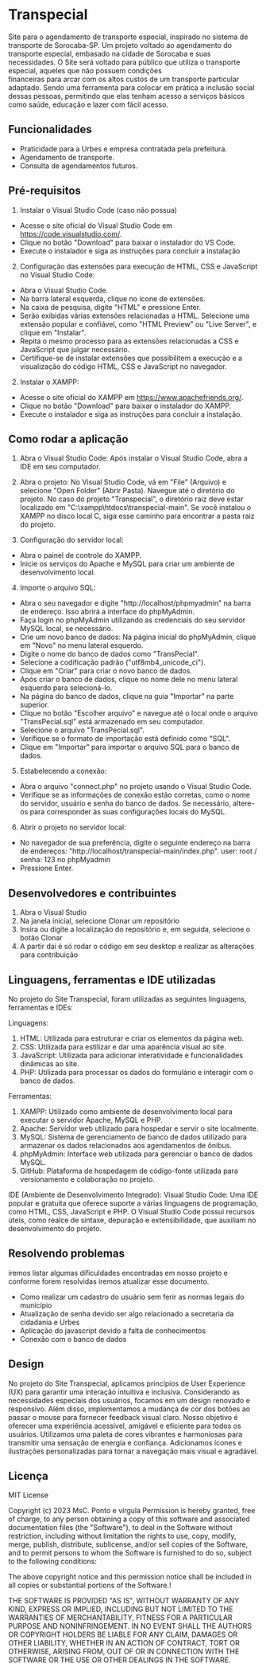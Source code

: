 # Transpecial
Site para o agendamento de transporte especial, inspirado no sistema de transporte de Sorocaba-SP.
Um projeto voltado ao agendamento do transporte especial, embasado na cidade de Sorocaba e suas necessidades.
O Site será voltado para público que utiliza o transporte especial, aqueles que não possuem condições  
financeiras para arcar com os altos custos de um transporte particular adaptado. Sendo uma ferramenta para colocar
em prática a inclusão social dessas pessoas, permitindo que elas tenham acesso a serviços básicos como saúde, educação e lazer com fácil acesso.

## Funcionalidades
- Praticidade para a Urbes e empresa contratada pela prefeitura.
- Agendamento de transporte.
- Consulta de agendamentos futuros.

## Pré-requisitos
1. Instalar o Visual Studio Code (caso não possua)
- Acesse o site oficial do Visual Studio Code em https://code.visualstudio.com/.
- Clique no botão "Download" para baixar o instalador do VS Code.
- Execute o instalador e siga as instruções para concluir a instalação

2. Configuração das extensões para execução de HTML, CSS e JavaScript no Visual Studio Code:
- Abra o Visual Studio Code.
- Na barra lateral esquerda, clique no ícone de extensões.
- Na caixa de pesquisa, digite "HTML" e pressione Enter.
- Serão exibidas várias extensões relacionadas a HTML. Selecione uma extensão popular e confiável, como "HTML Preview" ou "Live Server", e clique em "Instalar".
- Repita o mesmo processo para as extensões relacionadas a CSS e JavaScript que julgar necessário.
- Certifique-se de instalar extensões que possibilitem a execução e a visualização do código HTML, CSS e JavaScript no navegador.

2. Instalar o XAMPP:
- Acesse o site oficial do XAMPP em https://www.apachefriends.org/.
- Clique no botão "Download" para baixar o instalador do XAMPP.
- Execute o instalador e siga as instruções para concluir a instalação.

## Como rodar a aplicação
1. Abra o Visual Studio Code: Após instalar o Visual Studio Code, abra a IDE em seu computador.

2. Abra o projeto: No Visual Studio Code, vá em "File" (Arquivo) e selecione "Open Folder" (Abrir Pasta). Navegue até o diretório do projeto. No caso do projeto "Transpecial", o diretório raiz deve estar localizado em "C:\xampp\htdocs\transpecial-main". Se você instalou o XAMPP no disco local C, siga esse caminho para encontrar a pasta raiz do projeto.

3. Configuração do servidor local:
- Abra o painel de controle do XAMPP.
- Inicie os serviços do Apache e MySQL para criar um ambiente de desenvolvimento local.

4. Importe o arquivo SQL:
- Abra o seu navegador e digite "http://localhost/phpmyadmin" na barra de endereço. Isso abrirá a interface do phpMyAdmin.
- Faça login no phpMyAdmin utilizando as credenciais do seu servidor MySQL local, se necessário.
- Crie um novo banco de dados: Na página inicial do phpMyAdmin, clique em "Novo" no menu lateral esquerdo.
- Digite o nome do banco de dados como "TransPecial".
- Selecione a codificação padrão ("utf8mb4_unicode_ci").
- Clique em "Criar" para criar o novo banco de dados.
- Após criar o banco de dados, clique no nome dele no menu lateral esquerdo para selecioná-lo.
- Na página do banco de dados, clique na guia "Importar" na parte superior.
- Clique no botão "Escolher arquivo" e navegue até o local onde o arquivo "TransPecial.sql" está armazenado em seu computador.
- Selecione o arquivo "TransPecial.sql".
- Verifique se o formato de importação está definido como "SQL".
- Clique em "Importar" para importar o arquivo SQL para o banco de dados.

5. Estabelecendo a conexão:
- Abra o arquivo "connect.php" no projeto usando o Visual Studio Code.
- Verifique se as informações de conexão estão corretas, como o nome do servidor, usuário e senha do banco de dados. Se necessário, altere-os para corresponder às suas configurações locais do MySQL.

6. Abrir o projeto no servidor local:
- No navegador de sua preferência, digite o seguinte endereço na barra de endereços: "http://localhost/transpecial-main/index.php". user: root / senha: 123 no phpMyadmin
- Pressione Enter.

## Desenvolvedores e contribuintes
1. Abra o Visual Studio
2. Na janela inicial, selecione Clonar um repositório
3. Insira ou digite a localização do repositório e, em seguida, selecione o botão Clonar
4. A partir dai é só rodar o código em seu desktop e realizar as alterações para contribuição

## Linguagens, ferramentas e IDE utilizadas 
No projeto do Site Transpecial, foram utilizadas as seguintes linguagens, ferramentas e IDEs:

Linguagens:
1. HTML: Utilizada para estruturar e criar os elementos da página web.
2. CSS: Utilizada para estilizar e dar uma aparência visual ao site.
3. JavaScript: Utilizada para adicionar interatividade e funcionalidades dinâmicas ao site.
4. PHP: Utilizada para processar os dados do formulário e interagir com o banco de dados.

Ferramentas:
1. XAMPP: Utilizado como ambiente de desenvolvimento local para executar o servidor Apache, MySQL e PHP.
2. Apache: Servidor web utilizado para hospedar e servir o site localmente.
3. MySQL: Sistema de gerenciamento de banco de dados utilizado para armazenar os dados relacionados aos agendamentos de ônibus.
4. phpMyAdmin: Interface web utilizada para gerenciar o banco de dados MySQL.
5. GitHub: Plataforma de hospedagem de código-fonte utilizada para versionamento e colaboração no projeto.

IDE (Ambiente de Desenvolvimento Integrado):
Visual Studio Code: Uma IDE popular e gratuita que oferece suporte a várias linguagens de programação, como HTML, CSS, JavaScript e PHP. O Visual Studio Code possui recursos úteis, como realce de sintaxe, depuração e extensibilidade, que auxiliam no desenvolvimento do projeto.

## Resolvendo problemas
iremos listar algumas dificuldades encontradas em nosso projeto e conforme forem resolvidas iremos atualizar esse documento.
- Como realizar um cadastro do usuário sem ferir as normas legais do município
- Atualização de senha devido ser algo relacionado a secretaria da cidadania e Urbes
- Aplicação do javascript devido a falta de conhecimentos 
- Conexão com o banco de dados

## Design
No projeto do Site Transpecial, aplicamos princípios de User Experience (UX) para garantir uma interação intuitiva e inclusiva. 
Considerando as necessidades especiais dos usuários, focamos em um design renovado e responsivo. 
Além disso, implementamos a mudança de cor dos botões ao passar o mouse para fornecer feedback visual claro. 
Nosso objetivo é oferecer uma experiência acessível, amigável e eficiente para todos os usuários.
Utilizamos uma paleta de cores vibrantes e harmoniosas para transmitir uma sensação de energia e confiança.
Adicionamos ícones e ilustrações personalizadas para tornar a navegação mais visual e agradável.

## Licença
MIT License

Copyright (c) 2023 MsC. Ponto e vírgula
Permission is hereby granted, free of charge, to any person obtaining a copy
of this software and associated documentation files (the "Software"), to deal
in the Software without restriction, including without limitation the rights
to use, copy, modify, merge, publish, distribute, sublicense, and/or sell
copies of the Software, and to permit persons to whom the Software is
furnished to do so, subject to the following conditions:

The above copyright notice and this permission notice shall be included in all
copies or substantial portions of the Software.!


THE SOFTWARE IS PROVIDED "AS IS", WITHOUT WARRANTY OF ANY KIND, EXPRESS OR
IMPLIED, INCLUDING BUT NOT LIMITED TO THE WARRANTIES OF MERCHANTABILITY,
FITNESS FOR A PARTICULAR PURPOSE AND NONINFRINGEMENT. IN NO EVENT SHALL THE
AUTHORS OR COPYRIGHT HOLDERS BE LIABLE FOR ANY CLAIM, DAMAGES OR OTHER
LIABILITY, WHETHER IN AN ACTION OF CONTRACT, TORT OR OTHERWISE, ARISING FROM,
OUT OF OR IN CONNECTION WITH THE SOFTWARE OR THE USE OR OTHER DEALINGS IN THE
SOFTWARE.


